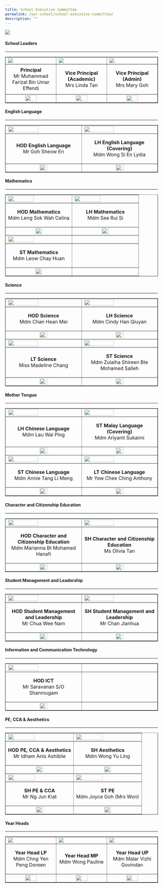 ```yaml
---
title: School Executive Committee
permalink: /our-school/school-executive-committee/
description: ""
---
```

<img src="/images/sec.jpg">
<h4><strong>School Leaders</strong></h4>
<hr>
<table style="border-collapse: collapse; width: 100%;" border="1">
<tbody>
<tr>
<td style="width: 33.3333%;"><a href="/our-school/from-the-principals-desk"><img src="/images/p1.jpg"></a></td>
<td style="width: 33.3333%;"><a href="/our-school/from-the-vice-principals-eo-desk"><img src="/images/vp1.jpg"></a></td>
<td style="width: 33.3333%;"><a href="/our-school/from-the-vice-principals-a-desk"><img src="/images/vp2.jpg"></a></td>
</tr>
<tr>
<td style="width: 33.3333%; text-align: center;"><strong>Principal<br /></strong>Mr Muhammad Farizal Bin Umar Effendi</td>
<td style="width: 33.3333%; text-align: center;">
<p><strong>Vice Principal (Academic)<br /></strong>Mrs Linda Tan</p>
</td>
<td style="width: 33.3333%; text-align: center;"><strong>Vice Principal (Admin)<br /></strong>Mrs Mary Goh</td>
</tr>
<tr>
<td style="width: 33.3333%; text-align: center;"><a href="mailto:muhd_farizal_umar_effe@schools.gov.sg"><img style="width: 50%;" src="/images/email.png"></a></td>
<td style="width: 33.3333%; text-align: center;"><a href="mailto:Linda_LAU@schools.gov.sg"><img style="width: 50%;" src="/images/email.png"></a></td>
<td style="width: 33.3333%; text-align: center;"><a href="mailto:mary_goh@schools.gov.sg"><img style="width: 50%;" src="/images/email.png"></a></td>
</tr>
</tbody>
</table>
<h4><strong>English Language</strong></h4>
<hr>
<table style="border-collapse: collapse; width: 100%;" border="1">
<tbody>
<tr>
<td style="width: 50%;"><img style="width: 65%;" src="/images/sec1.jpg"></td>
<td style="width: 50%;"><img style="width: 65%;" src="/images/sec2.jpg"></td>
</tr>
<tr>
<td style="width: 50%; text-align: center;">
<p><strong>HOD English Language<br /></strong>Mr Goh Sheow En</p>
</td>
<td style="width: 50%; text-align: center;">
<p><strong>LH English Language (Covering)<br /></strong>Mdm Wong Si En Lydia</p>
</td>
</tr>
<tr>
<td style="width: 50%; text-align: center;"><a href="mailto:goh_sheow_en@schools.gov.sg"><img style="width: 33%;" src="/images/email.png"></a></td>
<td style="width: 50%; text-align: center;"><a href="mailto:wong_si_en_lydia@schools.gov.sg"><img style="width: 33%;" src="/images/email.png"></a></td>
</tr>
</tbody>
</table>
<h4><strong>Mathematics</strong></h4>
<hr>
<table style="border-collapse: collapse; width: 100%;" border="1">
<tbody>
<tr>
<td style="width: 50%;"><img style="width: 65%;" src="/images/sec3.jpg"></td>
<td style="width: 50%;"><img style="width: 65%;" src="/images/sec4.jpg"></td>
</tr>
<tr>
<td style="width: 50%; text-align: center;">
<p><strong>HOD Mathematics<br /></strong>Mdm Leng Sok Wah Celina</p>
</td>
<td style="width: 50%; text-align: center;">
<p><strong>LH Mathematics<br /></strong>Mdm See Rui Si</p>
</td>
</tr>
<tr>
<td style="width: 50%; text-align: center;"><a href="mailto:leng_sok_wah_celina@schools.gov.sg"><img style="width: 33%;" src="/images/email.png"></a></td>
<td style="width: 50%; text-align: center;"><a href="mailto:see_rui_si@schools.gov.sg"><img style="width: 33%;" src="/images/email.png"></a></td>
</tr>
<tr>
<td style="width: 50%;"><img style="width: 65%;" src="/images/sec5.png"></td>
<td style="width: 50%;"> </td>
</tr>
<tr>
<td style="width: 50%; text-align: center;">
<p><strong>ST Mathematics<br /></strong>Mdm Leow Chay Huan</p>
</td>
<td style="width: 50%; text-align: center;">
 
</td>
</tr>
<tr>
<td style="width: 50%; text-align: center;"><a href="mailto:leow_chay_huan@schools.gov.sg"><img style="width: 33%;" src="/images/email.png"></a></td>
<td style="width: 50%; text-align: center;"> </a></td>
</tr>
</tbody>
</table>
<h4><strong>Science</strong></h4>
<hr>
<table style="border-collapse: collapse; width: 100%;" border="1">
<tbody>
<tr>
<td style="width: 50%;"><img style="width: 65%;" src="/images/sec6.jpg"></td>
<td style="width: 50%;"><img style="width: 65%;" src="/images/sec7.jpeg"></td>
</tr>
<tr>
<td style="width: 50%; text-align: center;">
<p><strong>HOD Science<br /></strong>Mdm Chan Hean Mei</p>
</td>
<td style="width: 50%; text-align: center;">
<p><strong>LH Science<br /></strong>Mdm Cindy Han Qiuyan</p>
</td>
</tr>
<tr>
<td style="width: 50%; text-align: center;"><a href="mailto:chan_hean_mei@schools.gov.sg"><img style="width: 33%;" src="/images/email.png"></a></td>
<td style="width: 50%; text-align: center;"><a href="mailto:han_qiuyan_cindy@schools.gov.sg"><img style="width: 33%;" src="/images/email.png"></a></td>
</tr>
<tr>
<td style="width: 50%;"><img style="width: 65%;" src="/images/sec8.jpg"></td>
<td style="width: 50%;"><img style="width: 65%;" src="/images/sec9.jpg"></td>
</tr>
<tr>
<td style="width: 50%; text-align: center;">
<p><strong>LT Science<br /></strong>Miss Madeline Chang</p>
</td>
<td style="width: 50%; text-align: center;">
<p><strong>ST Science<br /></strong>Mdm Zulaiha Shireen Bte Mohamed Salleh</p>
</td>
</tr>
<tr>
<td style="width: 50%; text-align: center;"><a href="mailto:chang_seok_peng_madeline@schools.gov.sg"><img style="width: 33%;" src="/images/email.png"></a></td>
<td style="width: 50%; text-align: center;"><a href="mailto:zulaiha_shireen@schools.gov.sg"><img style="width: 33%;" src="/images/email.png"></a></td>
</tr>
</tbody>
</table>
<h4><strong>Mother Tongue</strong></h4>
<hr>
<table style="border-collapse: collapse; width: 100%;" border="1">
<tbody>
<tr>
<td style="width: 50%;"><img style="width: 65%;" src="/images/sec10.png"></td>
<td style="width: 50%;"><img style="width: 65%;" src="/images/sec11.jpg"></td>
</tr>
<tr>
<td style="width: 50%; text-align: center;">
<p><strong>LH Chinese Language<br /></strong>Mdm Lau Wai Ping</p>
</td>
<td style="width: 50%; text-align: center;">
<p><strong>ST Malay Language (Covering)<br /></strong>Mdm Ariyanti Sukaimi</p>
</td>
</tr>
<tr>
<td style="width: 50%; text-align: center;"><a href="mailto:lau_wai_ping@schools.gov.sg"><img style="width: 33%;" src="/images/email.png"></a></td>
<td style="width: 50%; text-align: center;"><a href="mailto:ariyanti_sukaimi@schools.gov.sg"><img style="width: 33%;" src="/images/email.png"></a></td>
</tr>
<tr>
<td style="width: 50%;"><img style="width: 65%;" src="/images/sec12.jpg"></td>
<td style="width: 50%;"><img style="width: 65%;" src="/images/sec13.jpg"></td>
</tr>
<tr>
<td style="width: 50%; text-align: center;">
<p><strong>ST Chinese Language<br /></strong>Mdm Annie Tang Li Meng</p>
</td>
<td style="width: 50%; text-align: center;">
<p><strong>LT Chinese Language<br /></strong>Mr Yew Chee Ching Anthony</p>
</td>
</tr>
<tr>
<td style="width: 50%; text-align: center;"><a href="mailto:tang_li_meng_annie@schools.gov.sg"><img style="width: 33%;" src="/images/email.png"></a></td>
<td style="width: 50%; text-align: center;"><a href="mailto:yew_chee_ching_anthony@schools.gov.sg"><img style="width: 33%;" src="/images/email.png"></a></td>
</tr>
</tbody>
</table>
<h4><strong>Character and Citizenship Education</strong></h4>
<hr>
<table style="border-collapse: collapse; width: 100%;" border="1">
<tbody>
<tr>
<td style="width: 50%;"><img style="width: 65%;" src="/images/sec14.jpg"></td>
<td style="width: 50%;"><img style="width: 65%;" src="/images/sec15.jpg"></td>
</tr>
<tr>
<td style="width: 50%; text-align: center;">
<p><strong>HOD Character and Citizenship Education<br /></strong>Mdm Marianna Bt Mohamad Hanafi</p>
</td>
<td style="width: 50%; text-align: center;">
<p><strong>SH Character and Citizenship Education<br /></strong>Ms Olivia Tan</p>
</td>
</tr>
<tr>
<td style="width: 50%; text-align: center;"><a href="mailto:marianna_bt_mohamad_hanafi@schools.gov.sg"><img style="width: 33%;" src="/images/email.png"></a></td>
<td style="width: 50%; text-align: center;"><a href="mailto:olivia_tan@schools.gov.sg"><img style="width: 33%;" src="/images/email.png"></a></td>
</tr>
</tbody>
</table>
<h4><strong>Student Management and Leadership</strong></h4>
<hr>
<table style="border-collapse: collapse; width: 100%;" border="1">
<tbody>
<tr>
<td style="width: 50%;"><img style="width: 65%;" src="/images/sec16.jpg"></td>
<td style="width: 50%;"><img style="width: 65%;" src="/images/sec17.jpg"></td>
</tr>
<tr>
<td style="width: 50%; text-align: center;">
<p><strong>HOD Student Management and Leadership<br /></strong>Mr Chua Wee Nam</p>
</td>
<td style="width: 50%; text-align: center;">
<p><strong>SH Student Management and Leadership<br /></strong>Mr Chan Jianhua</p>
</td>
</tr>
<tr>
<td style="width: 50%; text-align: center;"><a href="mailto:chua_wee_nam@schools.gov.sg"><img style="width: 33%;" src="/images/email.png"></a></td>
<td style="width: 50%; text-align: center;"><a href="mailto:chan_jianhua@schools.gov.sg"><img style="width: 33%;" src="/images/email.png"></a></td>
</tr>
</tbody>
</table>
<h4><strong>Information and Communication Technology</strong></h4>
<hr>
<table style="border-collapse: collapse; width: 100%;" border="1">
<tbody>
<tr>
<td style="width: 50%;"><img style="width: 65%;" src="/images/sec18.jpg"></td>
<td style="width: 50%;"> </td>
</tr>
<tr>
<td style="width: 50%; text-align: center;">
<p><strong>HOD ICT<br /></strong>Mr Saravanan S/O Shanmugam</p>
</td>
<td style="width: 50%; text-align: center;">
 
</td>
</tr>
<tr>
<td style="width: 50%; text-align: center;"><a href="mailto:saravanan_shanmugam@schools.gov.sg"><img style="width: 33%;" src="/images/email.png"></a></td>
<td style="width: 50%; text-align: center;"> </a></td>
</tr>
</tbody>
</table>
<h4><strong>PE, CCA & Aesthetics</strong></h4>
<hr>
<table style="border-collapse: collapse; width: 100%;" border="1">
<tbody>
<tr>
<td style="width: 50%;"><img style="width: 65%;" src="/images/sec19.jpg"></td>
<td style="width: 50%;"><img style="width: 65%;" src="/images/sec20.jpg"></td>
</tr>
<tr>
<td style="width: 50%; text-align: center;">
<p><strong>HOD PE, CCA &amp; Aesthetics<br /></strong>Mr Idham Anis Ashiblie</p>
</td>
<td style="width: 50%; text-align: center;">
<p><strong>SH Aesthetics<br /></strong>Mdm Wong Yu Ling</p>
</td>
</tr>
<tr>
<td style="width: 50%; text-align: center;"><a href="mailto:idham_anis_ashiblie@schools.gov.sg"><img style="width: 33%;" src="/images/email.png"></a></td>
<td style="width: 50%; text-align: center;"><a href="mailto:wong_yu_ling@schools.gov.sg"><img style="width: 33%;" src="/images/email.png"></a></td>
</tr>
<tr>
<td style="width: 50%;"><img style="width: 65%;" src="/images/sec21.jpg"></td>
<td style="width: 50%;"><img style="width: 65%;" src="/images/sec22.jpeg"></td>
</tr>
<tr>
<td style="width: 50%; text-align: center;">
<p><strong>SH PE &amp; CCA<br /></strong>Mr Ng Jun Kiat</p>
</td>
<td style="width: 50%; text-align: center;">
<p><strong>ST PE<br /></strong>Mdm Joyce Goh (Mrs Won)</p>
</td>
</tr>
<tr>
<td style="width: 50%; text-align: center;"><a href="mailto:ng_jun_kiat@schools.gov.sg"><img style="width: 33%;" src="/images/email.png"></a></td>
<td style="width: 50%; text-align: center;"><a href="mailto:goh_yan_ling_joyce@schools.gov.sg"><img style="width: 33%;" src="/images/email.png"></a></td>
</tr>
</tbody>
</table>
<h4><strong>Year Heads</strong></h4>
<hr>
<table style="border-collapse: collapse; width: 100%;" border="1">
<tbody>
<tr>
<td style="width: 33.3333%;"><img src="/images/sec25.jpg"></td>
<td style="width: 33.3333%;"><img src="/images/sec23.jpg"></td>
<td style="width: 33.3333%;"><img src="/images/sec24.jpg"></td>
</tr>
<tr>
<td style="width: 33.3333%; text-align: center;"><p><strong>Year Head LP<br /></strong>Mdm Chng Yen Peng Doreen</p></td>
<td style="width: 33.3333%; text-align: center;">
<p><strong>Year Head MP<br /></strong>Mdm Wong Pauline</p>
</td>
<td style="width: 33.3333%; text-align: center;"><p><strong>Year Head UP<br /></strong>Mdm Malar Vizhi Govindan</p></td>
</tr>
<tr>
<td style="width: 33.3333%; text-align: center;"><a href="mailto:chng_yen_peng_doreen@schools.gov.sg"><img style="width: 50%;" src="/images/email.png"></a></td>
<td style="width: 33.3333%; text-align: center;"><a href="mailto:pauline_wong@schools.gov.sg"><img style="width: 50%;" src="/images/email.png"></a></td>
<td style="width: 33.3333%; text-align: center;"><a href="mailto:malar_vizhi_govindan@schools.gov.sg"><img style="width: 50%;" src="/images/email.png"></a></td>
</tr>
</tbody>
</table>